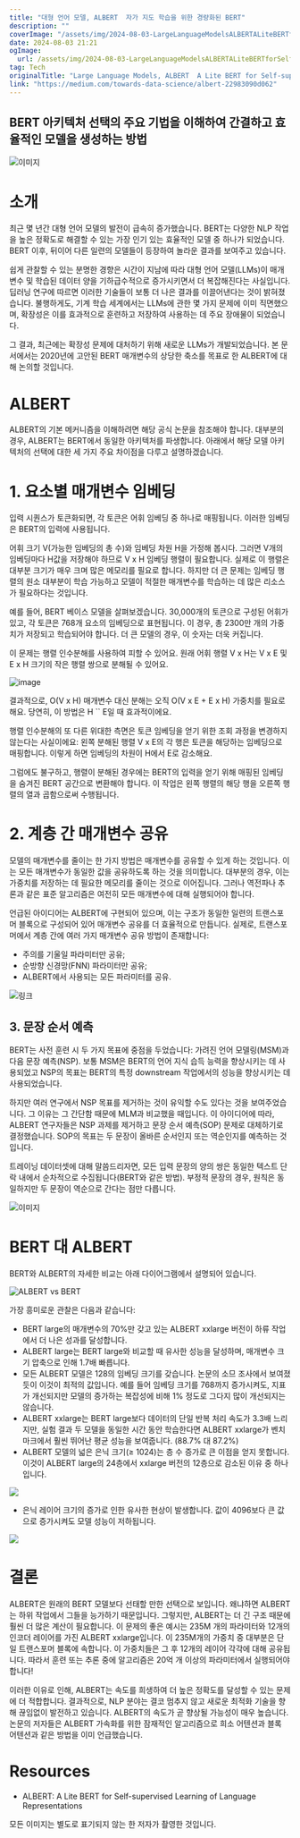 ```yaml
---
title: "대형 언어 모델, ALBERT  자가 지도 학습을 위한 경량화된 BERT"
description: ""
coverImage: "/assets/img/2024-08-03-LargeLanguageModelsALBERTALiteBERTforSelf-supervisedLearning_0.png"
date: 2024-08-03 21:21
ogImage: 
  url: /assets/img/2024-08-03-LargeLanguageModelsALBERTALiteBERTforSelf-supervisedLearning_0.png
tag: Tech
originalTitle: "Large Language Models, ALBERT  A Lite BERT for Self-supervised Learning"
link: "https://medium.com/towards-data-science/albert-22983090d062"
---
```



## BERT 아키텍처 선택의 주요 기법을 이해하여 간결하고 효율적인 모델을 생성하는 방법

![이미지](/assets/img/2024-08-03-LargeLanguageModelsALBERTALiteBERTforSelf-supervisedLearning_0.png)

# 소개

최근 몇 년간 대형 언어 모델의 발전이 급속히 증가했습니다. BERT는 다양한 NLP 작업을 높은 정확도로 해결할 수 있는 가장 인기 있는 효율적인 모델 중 하나가 되었습니다. BERT 이후, 뒤이어 다른 일련의 모델들이 등장하여 놀라운 결과를 보여주고 있습니다.

<div class="content-ad"></div>

쉽게 관찰할 수 있는 분명한 경향은 시간이 지남에 따라 대형 언어 모델(LLMs)이 매개변수 및 학습된 데이터 양을 기하급수적으로 증가시키면서 더 복잡해진다는 사실입니다. 딥러닝 연구에 따르면 이러한 기술들이 보통 더 나은 결과를 이끌어낸다는 것이 밝혀졌습니다. 불행하게도, 기계 학습 세계에서는 LLMs에 관한 몇 가지 문제에 이미 직면했으며, 확장성은 이를 효과적으로 훈련하고 저장하여 사용하는 데 주요 장애물이 되었습니다.

그 결과, 최근에는 확장성 문제에 대처하기 위해 새로운 LLMs가 개발되었습니다. 본 문서에서는 2020년에 고안된 BERT 매개변수의 상당한 축소를 목표로 한 ALBERT에 대해 논의할 것입니다.

# ALBERT

ALBERT의 기본 메커니즘을 이해하려면 해당 공식 논문을 참조해야 합니다. 대부분의 경우, ALBERT는 BERT에서 동일한 아키텍처를 파생합니다. 아래에서 해당 모델 아키텍처의 선택에 대한 세 가지 주요 차이점을 다루고 설명하겠습니다.

<div class="content-ad"></div>

# 1. 요소별 매개변수 임베딩

입력 시퀀스가 토큰화되면, 각 토큰은 어휘 임베딩 중 하나로 매핑됩니다. 이러한 임베딩은 BERT의 입력에 사용됩니다.

어휘 크기 V(가능한 임베딩의 총 수)와 임베딩 차원 H을 가정해 봅시다. 그러면 V개의 임베딩마다 H값을 저장해야 하므로 V x H 임베딩 행렬이 필요합니다. 실제로 이 행렬은 대부분 크기가 매우 크며 많은 메모리를 필요로 합니다. 하지만 더 큰 문제는 임베딩 행렬의 원소 대부분이 학습 가능하고 모델이 적절한 매개변수를 학습하는 데 많은 리소스가 필요하다는 것입니다.

예를 들어, BERT 베이스 모델을 살펴보겠습니다. 30,000개의 토큰으로 구성된 어휘가 있고, 각 토큰은 768개 요소의 임베딩으로 표현됩니다. 이 경우, 총 2300만 개의 가중치가 저장되고 학습되어야 합니다. 더 큰 모델의 경우, 이 숫자는 더욱 커집니다.

<div class="content-ad"></div>

이 문제는 행렬 인수분해를 사용하여 피할 수 있어요. 원래 어휘 행렬 V x H는 V x E 및 E x H 크기의 작은 행렬 쌍으로 분해될 수 있어요.

![image](/assets/img/2024-08-03-LargeLanguageModelsALBERTALiteBERTforSelf-supervisedLearning_1.png)

결과적으로, O(V x H) 매개변수 대신 분해는 오직 O(V x E + E x H) 가중치를 필요로 해요. 당연히, 이 방법은 H `` E일 때 효과적이에요.

행렬 인수분해의 또 다른 위대한 측면은 토큰 임베딩을 얻기 위한 조회 과정을 변경하지 않는다는 사실이에요: 왼쪽 분해된 행렬 V x E의 각 행은 토큰을 해당하는 임베딩으로 매핑합니다. 이렇게 하면 임베딩의 차원이 H에서 E로 감소해요.

<div class="content-ad"></div>

그럼에도 불구하고, 행렬이 분해된 경우에는 BERT의 입력을 얻기 위해 매핑된 임베딩을 숨겨진 BERT 공간으로 변환해야 합니다. 이 작업은 왼쪽 행렬의 해당 행을 오른쪽 행렬의 열과 곱함으로써 수행됩니다.

# 2. 계층 간 매개변수 공유

모델의 매개변수를 줄이는 한 가지 방법은 매개변수를 공유할 수 있게 하는 것입니다. 이는 모든 매개변수가 동일한 값을 공유하도록 하는 것을 의미합니다. 대부분의 경우, 이는 가중치를 저장하는 데 필요한 메모리를 줄이는 것으로 이어집니다. 그러나 역전파나 추론과 같은 표준 알고리즘은 여전히 모든 매개변수에 대해 실행되어야 합니다.

언급된 아이디어는 ALBERT에 구현되어 있으며, 이는 구조가 동일한 일련의 트랜스포머 블록으로 구성되어 있어 매개변수 공유를 더 효율적으로 만듭니다. 실제로, 트랜스포머에서 계층 간에 여러 가지 매개변수 공유 방법이 존재합니다:

<div class="content-ad"></div>

- 주의를 기울일 파라미터만 공유;
- 순방향 신경망(FNN) 파라미터만 공유;
- ALBERT에서 사용되는 모든 파라미터를 공유.

![링크](/assets/img/2024-08-03-LargeLanguageModelsALBERTALiteBERTforSelf-supervisedLearning_2.png)

## 3. 문장 순서 예측

BERT는 사전 훈련 시 두 가지 목표에 중점을 두었습니다: 가려진 언어 모델링(MSM)과 다음 문장 예측(NSP). 보통 MSM은 BERT의 언어 지식 습득 능력을 향상시키는 데 사용되었고 NSP의 목표는 BERT의 특정 downstream 작업에서의 성능을 향상시키는 데 사용되었습니다.

<div class="content-ad"></div>

하지만 여러 연구에서 NSP 목표를 제거하는 것이 유익할 수도 있다는 것을 보여주었습니다. 그 이유는 그 간단함 때문에 MLM과 비교했을 때입니다. 이 아이디어에 따라, ALBERT 연구자들은 NSP 과제를 제거하고 문장 순서 예측(SOP) 문제로 대체하기로 결정했습니다. SOP의 목표는 두 문장이 올바른 순서인지 또는 역순인지를 예측하는 것입니다.

트레이닝 데이터셋에 대해 말씀드리자면, 모든 입력 문장의 양의 쌍은 동일한 텍스트 단락 내에서 순차적으로 수집됩니다(BERT와 같은 방법). 부정적 문장의 경우, 원칙은 동일하지만 두 문장이 역순으로 간다는 점만 다릅니다.

![이미지](/assets/img/2024-08-03-LargeLanguageModelsALBERTALiteBERTforSelf-supervisedLearning_3.png)

# BERT 대 ALBERT

<div class="content-ad"></div>

BERT와 ALBERT의 자세한 비교는 아래 다이어그램에서 설명되어 있습니다.

![ALBERT vs BERT](/assets/img/2024-08-03-LargeLanguageModelsALBERTALiteBERTforSelf-supervisedLearning_4.png)

가장 흥미로운 관찰은 다음과 같습니다:
- BERT large의 매개변수의 70%만 갖고 있는 ALBERT xxlarge 버전이 하류 작업에서 더 나은 성과를 달성합니다.
- ALBERT large는 BERT large와 비교할 때 유사한 성능을 달성하며, 매개변수 크기 압축으로 인해 1.7배 빠릅니다.
- 모든 ALBERT 모델은 128의 임베딩 크기를 갖습니다. 논문의 소므 조사에서 보여졌듯이 이것이 최적의 값입니다. 예를 들어 임베딩 크기를 768까지 증가시켜도, 지표가 개선되지만 모델의 증가하는 복잡성에 비해 1% 정도로 그다지 많이 개선되지는 않습니다.
- ALBERT xxlarge는 BERT large보다 데이터의 단일 반복 처리 속도가 3.3배 느리지만, 실험 결과 두 모델을 동일한 시간 동안 학습한다면 ALBERT xxlarge가 벤치마크에서 훨씬 뛰어난 평균 성능을 보여줍니다. (88.7% 대 87.2%)
- ALBERT 모델의 넓은 은닉 크기(≥ 1024)는 층 수 증가로 큰 이점을 얻지 못합니다. 이것이 ALBERT large의 24층에서 xxlarge 버전의 12층으로 감소된 이유 중 하나입니다.

<div class="content-ad"></div>


<img src="/assets/img/2024-08-03-LargeLanguageModelsALBERTALiteBERTforSelf-supervisedLearning_5.png" />

- 은닉 레이어 크기의 증가로 인한 유사한 현상이 발생합니다. 값이 4096보다 큰 값으로 증가시켜도 모델 성능이 저하됩니다.

<img src="/assets/img/2024-08-03-LargeLanguageModelsALBERTALiteBERTforSelf-supervisedLearning_6.png" />

# 결론


<div class="content-ad"></div>

ALBERT은 원래의 BERT 모델보다 선태할 만한 선택으로 보입니다. 왜냐하면 ALBERT는 하위 작업에서 그들을 능가하기 때문입니다. 그렇지만, ALBERT는 더 긴 구조 때문에 훨씬 더 많은 계산이 필요합니다. 이 문제의 좋은 예시는 235M 개의 파라미터와 12개의 인코더 레이어를 가진 ALBERT xxlarge입니다. 이 235M개의 가중치 중 대부분은 단일 트랜스포머 블록에 속합니다. 이 가중치들은 그 후 12개의 레이어 각각에 대해 공유됩니다. 따라서 훈련 또는 추론 중에 알고리즘은 20억 개 이상의 파라미터에서 실행되어야 합니다!

이러한 이유로 인해, ALBERT는 속도를 희생하여 더 높은 정확도를 달성할 수 있는 문제에 더 적합합니다. 결과적으로, NLP 분야는 결코 멈추지 않고 새로운 최적화 기술을 향해 끊임없이 발전하고 있습니다. ALBERT의 속도가 곧 향상될 가능성이 매우 높습니다. 논문의 저자들은 ALBERT 가속화를 위한 잠재적인 알고리즘으로 희소 어텐션과 블록 어텐션과 같은 방법을 이미 언급했습니다.

# Resources

- ALBERT: A Lite BERT for Self-supervised Learning of Language Representations

<div class="content-ad"></div>

모든 이미지는 별도로 표기되지 않는 한 저자가 촬영한 것입니다.